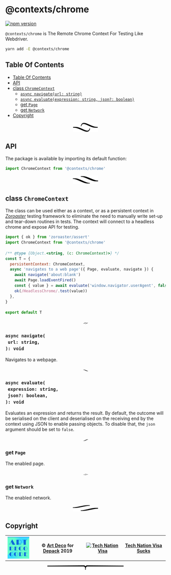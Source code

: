# @contexts/chrome

[![npm version](https://badge.fury.io/js/%40contexts%2Fchrome.svg)](https://npmjs.org/package/@contexts/chrome)

`@contexts/chrome` is The Remote Chrome Context For Testing Like Webdriver.

```sh
yarn add -E @contexts/chrome
```

## Table Of Contents

- [Table Of Contents](#table-of-contents)
- [API](#api)
- [class `ChromeContext`](#class-chromecontext)
  * [`async navigate(url: string)`](#async-navigateurl-string-void)
  * [`async evaluate(expression: string, json?: boolean)`](#async-evaluateexpression-stringjson-boolean-void)
  * [get `Page`](#get-page)
  * [get `Network`](#get-network)
- [Copyright](#copyright)

<p align="center"><a href="#table-of-contents"><img src=".documentary/section-breaks/0.svg?sanitize=true"></a></p>

## API

The package is available by importing its default function:

```js
import ChromeContext from '@contexts/chrome'
```

<p align="center"><a href="#table-of-contents"><img src=".documentary/section-breaks/1.svg?sanitize=true"></a></p>

## class `ChromeContext`

The class can be used either as a context, or as a persistent context in [_Zoroaster_](https://github.com/contexttesting/zoroaster) testing framework to eliminate the need to manually write set-up and tear-down routines in tests. The context will connect to a headless chrome and expose API for testing.

```js
import { ok } from 'zoroaster/assert'
import ChromeContext from '@contexts/chrome'

/** @type {Object.<string, (c: ChromeContext)>} */
const T = {
  persistentContext: ChromeContext,
  async 'navigates to a web page'({ Page, evaluate, navigate }) {
    await navigate('about:blank')
    await Page.loadEventFired()
    const { value } = await evaluate('window.navigator.userAgent', false)
    ok(/HeadlessChrome/.test(value))
  },
}

export default T
```

<p align="center"><a href="#table-of-contents"><img src=".documentary/section-breaks/2.svg?sanitize=true" width="15"></a></p>

### `async navigate(`<br/>&nbsp;&nbsp;`url: string,`<br/>`): void`

Navigates to a webpage.

<p align="center"><a href="#table-of-contents"><img src=".documentary/section-breaks/3.svg?sanitize=true" width="15"></a></p>

### `async evaluate(`<br/>&nbsp;&nbsp;`expression: string,`<br/>&nbsp;&nbsp;`json?: boolean,`<br/>`): void`

Evaluates an expression and returns the result. By default, the outcome will be serialised on the client and deserialised on the receiving end by the context using JSON to enable passing objects. To disable that, the `json` argument should be set to `false`.

<p align="center"><a href="#table-of-contents"><img src=".documentary/section-breaks/4.svg?sanitize=true" width="15"></a></p>

### get `Page`

The enabled page.

<p align="center"><a href="#table-of-contents"><img src=".documentary/section-breaks/5.svg?sanitize=true" width="15"></a></p>

### get `Network`

The enabled network.

<p align="center"><a href="#table-of-contents"><img src=".documentary/section-breaks/6.svg?sanitize=true"></a></p>

## Copyright

<table><tr><th><a href="https://artd.eco"><img src="https://raw.githubusercontent.com/wrote/wrote/master/images/artdeco.png" alt="Art Deco" /></a></th><th>© <a href="https://artd.eco">Art Deco</a> for <a href="https://artd.eco/depack">Depack</a> 2019</th><th><a href="https://www.technation.sucks" title="Tech Nation Visa"><img src="https://raw.githubusercontent.com/artdecoweb/www.technation.sucks/master/anim.gif" alt="Tech Nation Visa" /></a></th><th><a href="https://www.technation.sucks">Tech Nation Visa Sucks</a></th></tr></table>

<p align="center"><a href="#table-of-contents"><img src=".documentary/section-breaks/-1.svg?sanitize=true"></a></p>